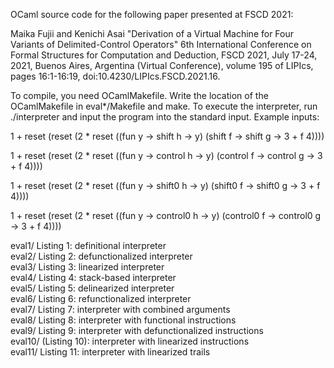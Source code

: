 OCaml source code for the following paper presented at FSCD 2021:  

Maika Fujii and Kenichi Asai
"Derivation of a Virtual Machine for
 Four Variants of Delimited-Control Operators"
6th International Conference on Formal Structures for Computation and
Deduction, FSCD 2021, July 17-24, 2021, Buenos Aires, Argentina
(Virtual Conference), volume 195 of LIPIcs, pages 16:1-16:19,
doi:10.4230/LIPIcs.FSCD.2021.16.  

To compile, you need OCamlMakefile.  Write the location of the
OCamlMakefile in eval*/Makefile and make.  To execute the interpreter,
run ./interpreter and input the program into the standard input.
Example inputs:

1 + reset (reset (2 * reset ((fun y -> shift h -> y)
    	  	      	     (shift f -> shift g -> 3 + f 4))))

1 + reset (reset (2 * reset ((fun y -> control h -> y)
    	  	      	     (control f -> control g -> 3 + f 4))))

1 + reset (reset (2 * reset ((fun y -> shift0 h -> y)
    	  	      	     (shift0 f -> shift0 g -> 3 + f 4))))

1 + reset (reset (2 * reset ((fun y -> control0 h -> y)
    	  	      	     (control0 f -> control0 g -> 3 + f 4))))
  

eval1/		Listing 1: definitional interpreter  
eval2/		Listing 2: defunctionalized interpreter  
eval3/		Listing 3: linearized interpreter  
eval4/		Listing 4: stack-based interpreter  
eval5/		Listing 5: delinearized interpreter  
eval6/		Listing 6: refunctionalized interpreter  
eval7/		Listing 7: interpreter with combined arguments  
eval8/		Listing 8: interpreter with functional instructions  
eval9/		Listing 9: interpreter with defunctionalized instructions  
eval10/		(Listing 10): interpreter with linearized instructions  
eval11/		Listing 11: interpreter with linearized trails  
